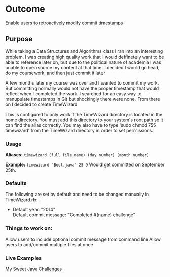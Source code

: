 <h1>Outcome</h1>
<p>Enable users to retroactively modify commit timestamps</p>

<h2>Purpose</h2>
<p>While taking a Data Structures and Algorithms class I ran into an interesting
problem. I was creating high quality work that I would deffinetely want to be
able to reference later on, but due to the political nature of academia I was
unable to open source my content at that time. I decided I would go head, do my
coursework, and then just commit it later</p>

<p>A few months later my course was over and I wanted to commit my work. But
committing normally would not have the proper timestamp that would reflect when
I completed the work. I searched for an easy way to manupulate timestamps in Git
but shockingly there were none. From there on I decided to create TimeWizard
</p>

This is configured to only work if the TimeWizard directory is located in the
home directory. You must add this directory to your system's root path so it can
find the alias correctly. You may also have to type 'sudo chmod 755 timewizard' from
the TimeWizard directory in order to set permissions.

<h3>Usage</h3>
<b>Aliases:</b>
<code>timewizard (full file name) (day number) (month number)</code>

<b>Example:</b>
  <code>timewizard "Bool.java" 25 9</code>
Would get committed on September 25th.

<h3>Defaults</h3>
The following are set by default and need to be changed manually in
TimeWizard.rb:
<ul>
  <li>Default year: "2014"</li>
  </li>Default commit message: "Completed #{name} challenge"</li>
</ul>

<h3>Things to work on:</h3>
Allow users to include optional commit message from command line
Allow users to add/commit multiple files at once

<h3>Live Examples</h3>
<a href="https://github.com/amZotti/Java-Challenges">My Sweet Java
Challenges</a>
